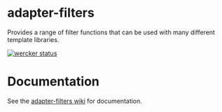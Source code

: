 adapter-filters
================

Provides a range of filter functions that can be used with many different template libraries.

[![wercker status](https://app.wercker.com/status/a2c031419d94a789953254de2944b09b/m "wercker status")](https://app.wercker.com/project/bykey/a2c031419d94a789953254de2944b09b)

# Documentation

See the [adapter-filters wiki](https://github.com/stakk/adapter-filters/wiki) for documentation.
